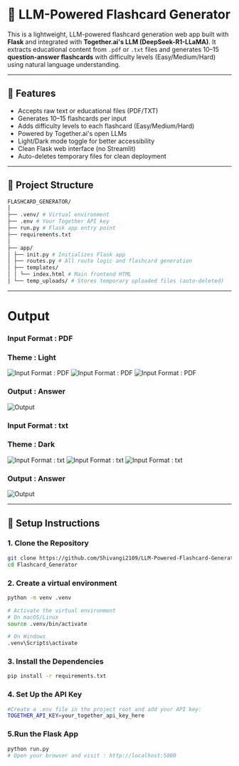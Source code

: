 # 🧠 LLM-Powered Flashcard Generator

This is a lightweight, LLM-powered flashcard generation web app built with **Flask** and integrated with **Together.ai's LLM (DeepSeek-R1-LLaMA)**. It extracts educational content from `.pdf` or `.txt` files and generates 10–15 **question-answer flashcards** with difficulty levels (Easy/Medium/Hard) using natural language understanding.

---

## 🚀 Features

-  Accepts raw text or educational files (PDF/TXT)
-  Generates 10–15 flashcards per input
-  Adds difficulty levels to each flashcard (Easy/Medium/Hard)
-  Powered by Together.ai's open LLMs
-  Light/Dark mode toggle for better accessibility
-  Clean Flask web interface (no Streamlit)
-  Auto-deletes temporary files for clean deployment

---

## 📁 Project Structure

```bash
FLASHCARD_GENERATOR/
│
├── .venv/ # Virtual environment
├── .env # Your Together API key 
├── run.py # Flask app entry point
├── requirements.txt
│
├── app/
│ ├── init.py # Initializes Flask app
│ ├── routes.py # All route logic and flashcard generation
│ ├── templates/
│ │ └── index.html # Main frontend HTML
│ └── temp_uploads/ # Stores temporary uploaded files (auto-deleted)
 ```

---
# Output
### Input Format : PDF 
### Theme : Light
![Input Format : PDF](Project_Images/first.PNG)
![Input Format : PDF](Project_Images/second.PNG)
![Input Format : PDF](Project_Images/third.PNG)
### Output : Answer
![Output](Project_Images/output1.png)

### Input Format : txt
### Theme : Dark
![Input Format : txt](Project_Images/fourth.PNG)
![Input Format : txt](Project_Images/fifth.PNG)
![Input Format : txt](Project_Images/sixth.PNG)
### Output : Answer
![Output](Project_Images/output2.png)

---

## 🔧 Setup Instructions

### 1. Clone the Repository

```bash
git clone https://github.com/Shivangi2109/LLM-Powered-Flashcard-Generator.git
cd Flashcard_Generator
```

### 2. Create a virtual environment
```bash
python -m venv .venv

# Activate the virtual environment
# On macOS/Linux
source .venv/bin/activate

# On Windows
.venv\Scripts\activate
```
### 3. Install the Dependencies
```bash
pip install -r requirements.txt
```

### 4. Set Up the API Key
```bash
#Create a .env file in the project root and add your API key:
TOGETHER_API_KEY=your_together_api_key_here
```

### 5.Run the Flask App
```bash
python run.py
# Open your browser and visit : http://localhost:5000
```







